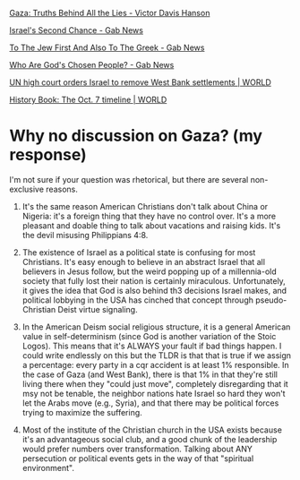 
[Gaza: Truths Behind All the Lies - Victor Davis Hanson](https://victorhanson.com/gaza-truths-behind-all-the-lies/)

[Israel's Second Chance - Gab News](https://news.gab.com/2023/12/israels-second-chance/)

[To The Jew First And Also To The Greek - Gab News](https://news.gab.com/2024/02/to-the-jew-first-and-also-to-the-greek/)

[Who Are God's Chosen People? - Gab News](https://news.gab.com/2024/02/who-are-gods-chosen-people/)

[UN high court orders Israel to remove West Bank settlements | WORLD](https://wng.org/sift/un-high-court-orders-israel-to-remove-west-bank-settlements-1721416036)

[History Book: The Oct. 7 timeline | WORLD](https://wng.org/podcasts/history-book-the-oct-7-timeline-1728152088)

# Why no discussion on Gaza? (my response)

I'm not sure if your question was rhetorical, but there are several non-exclusive reasons.

1. It's the same reason American Christians don't talk about China or Nigeria: it's a foreign thing that they have no control over. It's a more pleasant and doable thing to talk about vacations and raising kids. It's the devil misusing Philippians 4:8.

2. The existence of Israel as a political state is confusing for most Christians. It's easy enough to believe in an abstract Israel that all believers in Jesus follow, but the weird popping up of a millennia-old society that fully lost their nation is certainly miraculous. Unfortunately, it gives the idea that God is also behind th3 decisions Israel makes, and political lobbying in the USA has cinched that concept through pseudo-Christian Deist virtue signaling.

3. In the American Deism social religious structure, it is a general American value in self-determinism (since God is another variation of the Stoic Logos). This means that it's ALWAYS your fault if bad things happen. I could write endlessly on this but the TLDR is that that is true if we assign a percentage: every party in a cqr accident is at least 1% responsible. In the case of Gaza (and West Bank), there is that 1% in that they're still living there when they "could just move", completely disregarding that it msy not be tenable, the neighbor nations hate Israel so hard they won't let the Arabs move (e.g., Syria), and that there may be political forces trying to maximize the suffering.

4. Most of the institute of the Christian church in the USA exists because it's an advantageous social club, and a good chunk of the leadership would prefer numbers over transformation. Talking about ANY persecution or political events gets in the way of that "spiritual environment".

